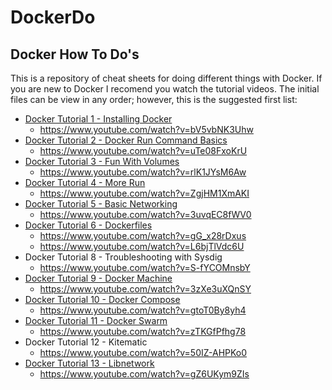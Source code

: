 # DockerDo

## Docker How To Do's

This is a repository of cheat sheets for doing different things with Docker.  If you are new to Docker I recomend you watch the tutorial videos.  The initial files can be view in any order; however, this is the suggested first list: 

* [Docker Tutorial 1 - Installing Docker](01_Installation.md)
    * https://www.youtube.com/watch?v=bV5vbNK3Uhw
* [Docker Tutorial 2 - Docker Run Command Basics](02_RunCommandBasics.md)
    * https://www.youtube.com/watch?v=uTe08FxoKrU
* [Docker Tutorial 3 - Fun With Volumes](03_Volumes.md)
    * https://www.youtube.com/watch?v=rlK1JYsM6Aw
* [Docker Tutorial 4 - More Run](04_RunCommandAdanced.md)
    * https://www.youtube.com/watch?v=ZgjHM1XmAKI
* [Docker Tutorial 5 - Basic Networking](05_NetworkingBasic.md)
    * https://www.youtube.com/watch?v=3uvqEC8fWV0
* [Docker Tutorial 6 - Dockerfiles](06_Dockerfile.md)
    * https://www.youtube.com/watch?v=gG_x28rDxus
    * https://www.youtube.com/watch?v=L6bjTlVdc6U
* Docker Tutorial 8 - Troubleshooting with Sysdig
    * https://www.youtube.com/watch?v=S-fYCOMnsbY
* [Docker Tutorial 9 - Docker Machine](07_Machine.md)
    * https://www.youtube.com/watch?v=3zXe3uXQnSY
* [Docker Tutorial 10 - Docker Compose](08_Compose/)
    * https://www.youtube.com/watch?v=gtoT0By8yh4
* [Docker Tutorial 11 - Docker Swarm](09_Swarm.md)
    * https://www.youtube.com/watch?v=zTKGfPfhg78
* Docker Tutorial 12 - Kitematic
    * https://www.youtube.com/watch?v=50IZ-AHPKo0
* [Docker Tutorial 13 - Libnetwork](10_Libnetwork.md)
    * https://www.youtube.com/watch?v=gZ6UKym9ZIs
